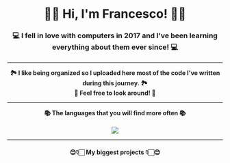 <h1 align="center">
    👋🏻 Hi, I'm Francesco! 👋🏻
</h1>
<h3 align="center">
    💻 I fell in love with computers in 2017 and I've been learning everything about them ever since! 💻
</h3>
<h4 align="center">
  <hr />
    🏞️ I like being organized so I uploaded here most of the code I've written during this journey. 🏞️
    </br>
    🤠 Feel free to look around! 🤠
<hr />
    📚 The languages that you will find more often 📚
</h4>
<div align="center">
    <picture>
        <source srcset="https://github-readme-stats-b3xul.vercel.app/api/top-langs/?username=b3xul&theme=dark&hide_title=true&layout=compact&langs_count=8&hide=PostScript,Roff,Makefile&size_weight=0.5&count_weight=0.5" media="(prefers-color-scheme: dark)" />
        <source srcset="https://github-readme-stats-b3xul.vercel.app/api/top-langs/?username=b3xul&hide_title=true&layout=compact&langs_count=8&hide=PostScript,Roff,Makefile&size_weight=0.5&count_weight=0.5" media="(prefers-color-scheme: light), (prefers-color-scheme: no-preference)" />
        <img src="https://github-readme-stats-b3xul.vercel.app/api/top-langs/?username=b3xul&hide_title=true&layout=compact&langs_count=8&hide=PostScript,Roff,Makefile&size_weight=0.5&count_weight=0.5" />
    </picture>
</div>
<hr />
<h4 align="center">
    😊👇🏻 My biggest projects 👇🏻😊
</h4>
